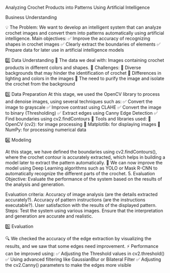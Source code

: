 Analyzing Crochet Products into Patterns Using Artificial Intelligence


Business Understanding

💡 The Problem:
We want to develop an intelligent system that can analyze crochet images and convert them into patterns automatically using artificial intelligence.
Main objectives:
✅ Improve the accuracy of recognizing shapes in crochet images
✅ Clearly extract the boundaries of elements
✅ Prepare data for later use in artificial intelligence models


2️⃣ Data Understanding
📸 The data we deal with:
Images containing crochet products in different colors and shapes.
👀 Challenges:
🔹 Diverse backgrounds that may hinder the identification of crochet
🔹 Differences in lighting and colors in the images
🔹 The need to purify the image and isolate the crochet from the background


3️⃣ Data Preparation
At this stage, we used the OpenCV library to process and denoise images, using several techniques such as:
✅ Convert the image to grayscale
✅ Improve contrast using CLAHE
✅ Convert the image to binary (Thresholding)
✅ Extract edges using Canny Edge Detection
✅ Find boundaries using cv2.findContours
📌 Tools and libraries used:
📌 OpenCV (cv2): for image processing
📌 Matplotlib: for displaying images
📌 NumPy: for processing numerical data


4️⃣ Modeling

At this stage, we have defined the boundaries using cv2.findContours(), where the crochet contour is accurately extracted, which helps in building a model later to extract the pattern automatically.
🔹 We can now improve the model using Deep Learning algorithms such as YOLO or Mask R-CNN to automatically recognize the different parts of the crochet.
5. Evaluation
Objective: Evaluate the performance of the system based on the results of the analysis and generation.


Evaluation criteria:
Accuracy of image analysis (are the details extracted accurately?).
Accuracy of pattern instructions (are the instructions executable?).
User satisfaction with the results of the displayed pattern.
Steps:
Test the system using various images.
Ensure that the interpretation and generation are accurate and realistic.

5️⃣ Evaluation

🔍 We checked the accuracy of the edge extraction by visualizing the results, and we saw that some edges need improvement.
⚡ Performance can be improved using:
✅ Adjusting the Threshold values ​​in cv2.threshold()
✅ Using advanced filtering like GaussianBlur or Bilateral Filter
✅ Adjusting the cv2.Canny() parameters to make the edges more visible
